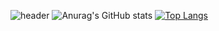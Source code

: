 ![header](https://capsule-render.vercel.app/api?type=waving&color=auto&height=200&section=header&text=yunyoungyee&fontSize=30)
![Anurag's GitHub stats](https://github-readme-stats.vercel.app/api?username=yunyoungyee&show_icons=true&theme=buefy)
[![Top Langs](https://github-readme-stats.vercel.app/api/top-langs/?username=anuraghazra&layout=compact)](https://github.com/anuraghazra/github-readme-stats)
